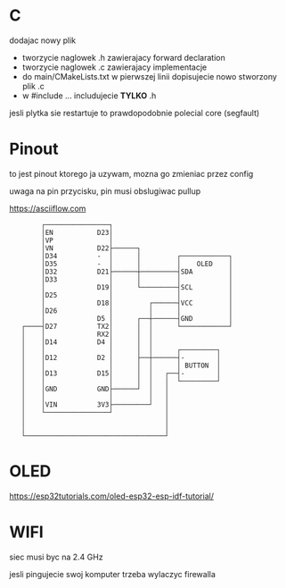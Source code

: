 # C
dodajac nowy plik
- tworzycie naglowek .h zawierajacy forward declaration
- tworzycie naglowek .c zawierajacy implementacje
- do main/CMakeLists.txt w pierwszej linii dopisujecie nowo stworzony plik .c
- w #include ... includujecie **TYLKO** .h

jesli plytka sie restartuje to prawdopodobnie polecial core (segfault)

# Pinout
to jest pinout ktorego ja uzywam, mozna go zmieniac przez config

uwaga na pin przycisku, pin musi obslugiwac pullup

https://asciiflow.com
```
        ┌────────────────┐
        │EN           D23│
        │VP              │
        │VN           D22├──────┐
        │D34          -  │      │         ┌────────────┐
        │D35          -  │      │         │    OLED    │
        │D32          D21├──────┼─────────┤SDA         │
        │D33             │      │         │            │
        │             D19│      └─────────┤SCL         │
        │D25             │                │            │
        │             D18│         ┌──────┤VCC         │
        │D26             │         │      │            │
        │             D5 │      ┌──┼──────┤GND         │
   ┌────┤D27          TX2│      │  │      └────────────┘
   │    │             RX2│      │  │
   │    │D14          D4 │      │  │
   │    │                │      │  │      ┌─────────┐
   │    │D12          D2 │      ├──┼──────┤-        │
   │    │                │      │  │      │ BUTTON  │
   │    │D13          D15│      │  │   ┌──┤-        │
   │    │                │      │  │   │  └─────────┘
   │    │GND          GND├──────┘  │   │
   │    │                │         │   │
   │    │VIN          3V3├─────────┘   │
   │    └────────────────┘             │
   │                                   │
   │                                   │
   └───────────────────────────────────┘
```
# OLED
https://esp32tutorials.com/oled-esp32-esp-idf-tutorial/

# WIFI
siec musi byc na 2.4 GHz

jesli pingujecie swoj komputer trzeba wylaczyc firewalla


